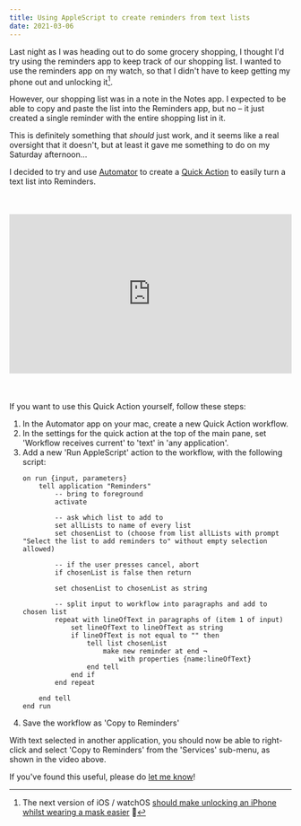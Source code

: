 ```yaml
---
title: Using AppleScript to create reminders from text lists
date: 2021-03-06
---
```


Last night as I was heading out to do some grocery shopping, I thought I'd try using the reminders app to keep track of our shopping list. I wanted to use the reminders app on my watch, so that I didn't have to keep getting my phone out and unlocking it[^1].

[^1]: The next version of iOS / watchOS [should make unlocking an iPhone whilst wearing a mask easier](https://www.macrumors.com/how-to/unlock-iphone-wearing-mask-with-apple-watch/) 🥳

However, our shopping list was in a note in the Notes app. I expected to be able to copy and paste the list into the Reminders app, but no – it just created a single reminder with the entire shopping list in it.

This is definitely something that _should_ just work, and it seems like a real oversight that it doesn't, but at least it gave me something to do on my Saturday afternoon…

I decided to try and use [Automator] to create a [Quick Action] to easily turn a text list into Reminders.

<style>.embed-container { position: relative; padding-bottom: 56.25%; height: 0; overflow: hidden; max-width: 100%; margin: 50px 0; } .embed-container iframe, .embed-container object, .embed-container embed { position: absolute; top: 0; left: 0; width: 100%; height: 100%; }</style><div class='embed-container'><iframe src='https://www.youtube.com/embed/9VU8_POShJo' frameborder='0' allowfullscreen></iframe></div>

If you want to use this Quick Action yourself, follow these steps:

1. In the Automator app on your mac, create a new Quick Action workflow.
2. In the settings for the quick action at the top of the main pane, set 'Workflow receives current' to 'text' in 'any application'.
3. Add a new 'Run AppleScript' action to the workflow, with the following script:
	```applescript
	on run {input, parameters}
		tell application "Reminders"
			-- bring to foreground
			activate
			
			-- ask which list to add to
			set allLists to name of every list
			set chosenList to (choose from list allLists with prompt "Select the list to add reminders to" without empty selection allowed)
			
			-- if the user presses cancel, abort
			if chosenList is false then return
			
			set chosenList to chosenList as string
			
			-- split input to workflow into paragraphs and add to chosen list
			repeat with lineOfText in paragraphs of (item 1 of input)
				set lineOfText to lineOfText as string
				if lineOfText is not equal to "" then
					tell list chosenList
						make new reminder at end ¬
							with properties {name:lineOfText}
					end tell
				end if
			end repeat
			
		end tell
	end run
	```
4. Save the workflow as 'Copy to Reminders'

With text selected in another application, you should now be able to right-click and select 'Copy to Reminders' from the 'Services' sub-menu, as shown in the video above.

If you've found this useful, please do [let me know](http://twitter.com/36degrees)!

[Automator]: https://support.apple.com/en-gb/guide/automator/welcome/mac
[Quick Action]: https://support.apple.com/en-gb/guide/automator/aut73234890a/mac
